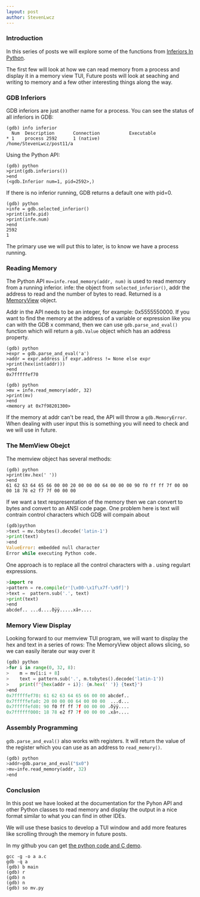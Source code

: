 ```yaml
---
layout: post
author: StevenLwcz
---
```

### Introduction

In this series of posts we will explore some of the functions from [Inferiors In Python](https://sourceware.org/gdb/current/onlinedocs/gdb.html/Inferiors-In-Python.html#Inferiors-In-Python).

The first few will look at how we can read memory from a process and display it in a memory view TUI, Future posts will look at seaching and writing to memory and a few other interesting things along the way.

### GDB Inferiors

GDB inferiors are just another name for a process. You can see the status of all inferiors in GDB:

```
(gdb) info inferior
  Num  Description       Connection           Executable        
* 1    process 2592      1 (native)           /home/StevenLwcz/post11/a 
```

Using the Python API:
```
(gdb) python
>print(gdb.inferiors())
>end
(<gdb.Inferior num=1, pid=2592>,)
```

If there is no inferior running, GDB returns a default one with pid=0.

```
(gdb) python
>infe = gdb.selected_inferior()
>print(infe.pid)
>print(infe.num)
>end
2592
1
```

The primary use we will put this to later, is to know we have a process running.

### Reading Memory

The Python API ```mv=infe.read_memory(addr, num)``` is used to read memory from a running inferior. infe: the object from ```selected_inferior()```, addr the address to read and the number of bytes to read.
Returned is a [MemoryView](https://docs.python.org/3/c-api/memoryview.html) object.

Addr in the API needs to be an integer, for example: 0x5555550000. If you want to find the memory at the address of a variable or expression like you can with the GDB x command, then we can use ```gdb.parse_and_eval()``` function which will return a ```gdb.Value``` object which has an address property.
```
(gdb) python
>expr = gdb.parse_and_eval('a')
>addr = expr.address if expr.address != None else expr
>print(hex(int(addr)))
>end
0x7fffffef70
```
```
(gdb) python
>mv = infe.read_memory(addr, 32)
>print(mv)
>end
<memory at 0x7f98201300>
```

If the memory at addr can't be read, the API will throw a ```gdb.MemoryError```. When dealing with user input this is something you will need to check and we will use in future.

### The MemView Obejct

The memview object has several methods:
```
(gdb) python
>print(mv.hex(' '))
>end
61 62 63 64 65 66 00 00 20 00 00 00 64 00 00 00 90 f0 ff ff 7f 00 00 00 18 78 e2 f7 7f 00 00 00
```

If we want a text respresentation of the memory then we can convert to bytes and convert to an ANSI code page. One problem here is text will contrain control characters which GDB will compain about

```python
(gdb)python
>text = mv.tobytes().decode('latin-1')
>print(text)
>end
ValueError: embedded null character
Error while executing Python code.
```

One approach is to replace all the control characters with a . using regulart expressions.

```python
>import re
>pattern = re.compile(r'[\x00-\x1f\x7f-\x9f]')
>text =  pattern.sub('.', text)
>print(text)
>end
abcdef.. ...d....ðÿÿ.....xâ÷....
```

### Memory View Display

Looking forward to our memview TUI program, we will want to display the hex and text in a series of rows:
The MemoryView object allows slicing, so we can easily iterate our way over it

```python
(gdb) python
>for i in range(0, 32, 8):
>    m = mv[i:i + 8]
>    text = pattern.sub('.', m.tobytes().decode('latin-1'))
>    print(f"{hex(addr + i)}: {m.hex(' ')} {text}")
>end
0x7fffffef70: 61 62 63 64 65 66 00 00 abcdef..
0x7fffffefa0: 20 00 00 00 64 00 00 00  ...d...
0x7fffffefd0: 90 f0 ff ff 7f 00 00 00 .ðÿÿ....
0x7ffffff000: 18 78 e2 f7 7f 00 00 00 .xâ÷....
```

### Assembly Programming

```gdb.parse_and_eval()``` also works with registers. It will return the value of the register which you can use as an address to ```read_memory()```.

```python
(gdb) python
>addr=gdb.parse_and_eval("$x0")
>mv=infe.read_memory(addr, 32)
>end
```

### Conclusion

In this post we have looked at the documentation for the Pyhon API and other Python classes to read memory and display the output in a nice format similar to what you can find in other IDEs.

We will use these basics to develop a TUI window and add more features like scrolling through the memory in future posts.

In my github you can get [the python code and C demo](https://github.com/StevenLwcz/gdb-python-blog/tree/post11).

```shell
gcc -g -o a a.c
gdb -q a
(gdb) b main
(gdb) r
(gdb) n
(gdb) n
(gdb) so mv.py
```

